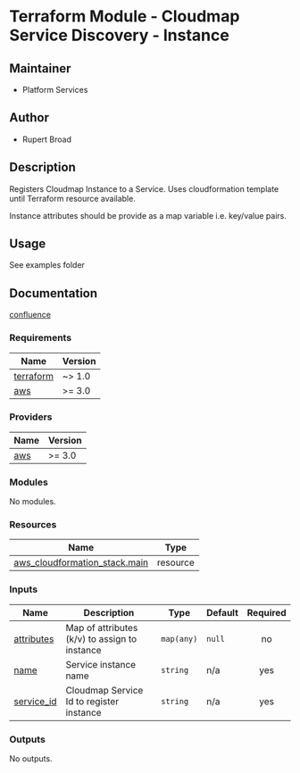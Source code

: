 # Terraform Module - Cloudmap Service Discovery - Instance

## Maintainer

* Platform Services

## Author

* Rupert Broad

## Description

Registers Cloudmap Instance to a Service. Uses cloudformation template until Terraform resource available.

Instance attributes should be provide as a map variable i.e. key/value pairs.

## Usage

See examples folder

## Documentation

[confluence](https://ohpendev.atlassian.net/wiki/spaces/CCE/pages/2062320795/Terraform+Modules)

<!--- BEGIN_TF_DOCS --->
### Requirements

| Name | Version |
|------|---------|
| <a name="requirement_terraform"></a> [terraform](#requirement\_terraform) | ~> 1.0 |
| <a name="requirement_aws"></a> [aws](#requirement\_aws) | >= 3.0 |

### Providers

| Name | Version |
|------|---------|
| <a name="provider_aws"></a> [aws](#provider\_aws) | >= 3.0 |

### Modules

No modules.

### Resources

| Name | Type |
|------|------|
| [aws_cloudformation_stack.main](https://registry.terraform.io/providers/hashicorp/aws/latest/docs/resources/cloudformation_stack) | resource |

### Inputs

| Name | Description | Type | Default | Required |
|------|-------------|------|---------|:--------:|
| <a name="input_attributes"></a> [attributes](#input\_attributes) | Map of attributes (k/v) to assign to instance | `map(any)` | `null` | no |
| <a name="input_name"></a> [name](#input\_name) | Service instance name | `string` | n/a | yes |
| <a name="input_service_id"></a> [service\_id](#input\_service\_id) | Cloudmap Service Id to register instance | `string` | n/a | yes |

### Outputs

No outputs.

<!--- END_TF_DOCS --->